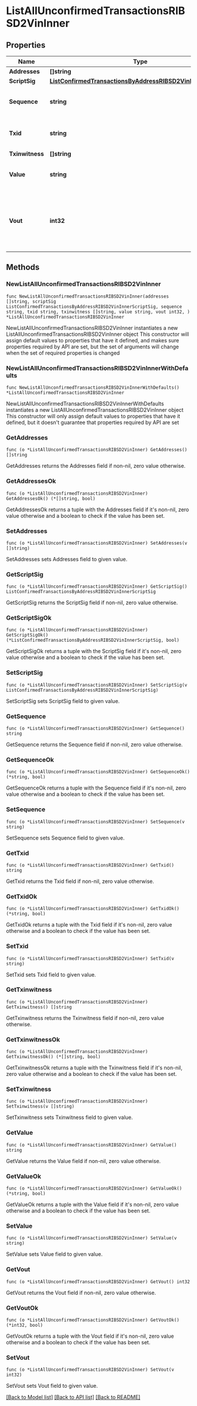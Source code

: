 # ListAllUnconfirmedTransactionsRIBSD2VinInner

## Properties

Name | Type | Description | Notes
------------ | ------------- | ------------- | -------------
**Addresses** | **[]string** |  | 
**ScriptSig** | [**ListConfirmedTransactionsByAddressRIBSD2VinInnerScriptSig**](ListConfirmedTransactionsByAddressRIBSD2VinInnerScriptSig.md) |  | 
**Sequence** | **string** | Represents the script sequence number. | 
**Txid** | **string** | Represents the reference transaction identifier. | 
**Txinwitness** | **[]string** |  | 
**Value** | **string** | Represents the sent/received amount. | 
**Vout** | **int32** | It refers to the index of the output address of this transaction. The index starts from 0. | 

## Methods

### NewListAllUnconfirmedTransactionsRIBSD2VinInner

`func NewListAllUnconfirmedTransactionsRIBSD2VinInner(addresses []string, scriptSig ListConfirmedTransactionsByAddressRIBSD2VinInnerScriptSig, sequence string, txid string, txinwitness []string, value string, vout int32, ) *ListAllUnconfirmedTransactionsRIBSD2VinInner`

NewListAllUnconfirmedTransactionsRIBSD2VinInner instantiates a new ListAllUnconfirmedTransactionsRIBSD2VinInner object
This constructor will assign default values to properties that have it defined,
and makes sure properties required by API are set, but the set of arguments
will change when the set of required properties is changed

### NewListAllUnconfirmedTransactionsRIBSD2VinInnerWithDefaults

`func NewListAllUnconfirmedTransactionsRIBSD2VinInnerWithDefaults() *ListAllUnconfirmedTransactionsRIBSD2VinInner`

NewListAllUnconfirmedTransactionsRIBSD2VinInnerWithDefaults instantiates a new ListAllUnconfirmedTransactionsRIBSD2VinInner object
This constructor will only assign default values to properties that have it defined,
but it doesn't guarantee that properties required by API are set

### GetAddresses

`func (o *ListAllUnconfirmedTransactionsRIBSD2VinInner) GetAddresses() []string`

GetAddresses returns the Addresses field if non-nil, zero value otherwise.

### GetAddressesOk

`func (o *ListAllUnconfirmedTransactionsRIBSD2VinInner) GetAddressesOk() (*[]string, bool)`

GetAddressesOk returns a tuple with the Addresses field if it's non-nil, zero value otherwise
and a boolean to check if the value has been set.

### SetAddresses

`func (o *ListAllUnconfirmedTransactionsRIBSD2VinInner) SetAddresses(v []string)`

SetAddresses sets Addresses field to given value.


### GetScriptSig

`func (o *ListAllUnconfirmedTransactionsRIBSD2VinInner) GetScriptSig() ListConfirmedTransactionsByAddressRIBSD2VinInnerScriptSig`

GetScriptSig returns the ScriptSig field if non-nil, zero value otherwise.

### GetScriptSigOk

`func (o *ListAllUnconfirmedTransactionsRIBSD2VinInner) GetScriptSigOk() (*ListConfirmedTransactionsByAddressRIBSD2VinInnerScriptSig, bool)`

GetScriptSigOk returns a tuple with the ScriptSig field if it's non-nil, zero value otherwise
and a boolean to check if the value has been set.

### SetScriptSig

`func (o *ListAllUnconfirmedTransactionsRIBSD2VinInner) SetScriptSig(v ListConfirmedTransactionsByAddressRIBSD2VinInnerScriptSig)`

SetScriptSig sets ScriptSig field to given value.


### GetSequence

`func (o *ListAllUnconfirmedTransactionsRIBSD2VinInner) GetSequence() string`

GetSequence returns the Sequence field if non-nil, zero value otherwise.

### GetSequenceOk

`func (o *ListAllUnconfirmedTransactionsRIBSD2VinInner) GetSequenceOk() (*string, bool)`

GetSequenceOk returns a tuple with the Sequence field if it's non-nil, zero value otherwise
and a boolean to check if the value has been set.

### SetSequence

`func (o *ListAllUnconfirmedTransactionsRIBSD2VinInner) SetSequence(v string)`

SetSequence sets Sequence field to given value.


### GetTxid

`func (o *ListAllUnconfirmedTransactionsRIBSD2VinInner) GetTxid() string`

GetTxid returns the Txid field if non-nil, zero value otherwise.

### GetTxidOk

`func (o *ListAllUnconfirmedTransactionsRIBSD2VinInner) GetTxidOk() (*string, bool)`

GetTxidOk returns a tuple with the Txid field if it's non-nil, zero value otherwise
and a boolean to check if the value has been set.

### SetTxid

`func (o *ListAllUnconfirmedTransactionsRIBSD2VinInner) SetTxid(v string)`

SetTxid sets Txid field to given value.


### GetTxinwitness

`func (o *ListAllUnconfirmedTransactionsRIBSD2VinInner) GetTxinwitness() []string`

GetTxinwitness returns the Txinwitness field if non-nil, zero value otherwise.

### GetTxinwitnessOk

`func (o *ListAllUnconfirmedTransactionsRIBSD2VinInner) GetTxinwitnessOk() (*[]string, bool)`

GetTxinwitnessOk returns a tuple with the Txinwitness field if it's non-nil, zero value otherwise
and a boolean to check if the value has been set.

### SetTxinwitness

`func (o *ListAllUnconfirmedTransactionsRIBSD2VinInner) SetTxinwitness(v []string)`

SetTxinwitness sets Txinwitness field to given value.


### GetValue

`func (o *ListAllUnconfirmedTransactionsRIBSD2VinInner) GetValue() string`

GetValue returns the Value field if non-nil, zero value otherwise.

### GetValueOk

`func (o *ListAllUnconfirmedTransactionsRIBSD2VinInner) GetValueOk() (*string, bool)`

GetValueOk returns a tuple with the Value field if it's non-nil, zero value otherwise
and a boolean to check if the value has been set.

### SetValue

`func (o *ListAllUnconfirmedTransactionsRIBSD2VinInner) SetValue(v string)`

SetValue sets Value field to given value.


### GetVout

`func (o *ListAllUnconfirmedTransactionsRIBSD2VinInner) GetVout() int32`

GetVout returns the Vout field if non-nil, zero value otherwise.

### GetVoutOk

`func (o *ListAllUnconfirmedTransactionsRIBSD2VinInner) GetVoutOk() (*int32, bool)`

GetVoutOk returns a tuple with the Vout field if it's non-nil, zero value otherwise
and a boolean to check if the value has been set.

### SetVout

`func (o *ListAllUnconfirmedTransactionsRIBSD2VinInner) SetVout(v int32)`

SetVout sets Vout field to given value.



[[Back to Model list]](../README.md#documentation-for-models) [[Back to API list]](../README.md#documentation-for-api-endpoints) [[Back to README]](../README.md)


